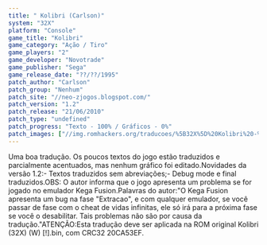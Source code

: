 ```yaml
---
title: " Kolibri (Carlson)"
system: "32X"
platform: "Console"
game_title: "Kolibri"
game_category: "Ação / Tiro"
game_players: "2"
game_developer: "Novotrade"
game_publisher: "Sega"
game_release_date: "??/??/1995"
patch_author: "Carlson"
patch_group: "Nenhum"
patch_site: "//neo-zjogos.blogspot.com/"
patch_version: "1.2"
patch_release: "21/06/2010"
patch_type: "undefined"
patch_progress: "Texto - 100% / Gráficos - 0%"
patch_images: ["//img.romhackers.org/traducoes/%5B32X%5D%20Kolibri%20-%20Carlson%20-%201.png","//img.romhackers.org/traducoes/%5B32X%5D%20Kolibri%20-%20Carlson%20-%202.jpg","//img.romhackers.org/traducoes/%5B32X%5D%20Kolibri%20-%20Carlson%20-%203.png"]
---
```

Uma boa tradução. Os poucos textos do jogo estão traduzidos e parcialmente acentuados, mas nenhum gráfico foi editado.Novidades da versão 1.2:- Textos traduzidos sem abreviações;- Debug mode e final traduzidos.OBS: O autor informa que o jogo apresenta um problema se for jogado no emulador Kega Fusion.Palavras do autor:"O Kega Fusion apresenta um bug na fase "Extracao", e com qualquer emulador, se você passar de fase com o cheat de vidas infinitas, ele só irá para a próxima fase se você o desabilitar. Tais problemas não são por causa da tradução."ATENÇÃO:Esta tradução deve ser aplicada na ROM original Kolibri (32X) (W) [!].bin, com CRC32 20CA53EF.